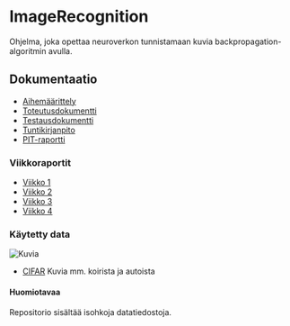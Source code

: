# ImageRecognition

Ohjelma, joka opettaa neuroverkon tunnistamaan kuvia backpropagation-algoritmin avulla.


## Dokumentaatio

 - [Aihemäärittely](https://docs.google.com/viewer?url=https://raw.githubusercontent.com/SimoKorkolainen/ImageRecognition/master/dokumentaatio/backpropagation.pdf)
 - [Toteutusdokumentti](https://docs.google.com/viewer?url=https://raw.githubusercontent.com/SimoKorkolainen/ImageRecognition/master/dokumentaatio/toteutusdokumenttiImageRecognition.pdf)
 - [Testausdokumentti](https://docs.google.com/viewer?url=https://raw.githubusercontent.com/SimoKorkolainen/ImageRecognition/master/dokumentaatio/TestausdokumenttiImageRecognition.pdf)
 - [Tuntikirjanpito](https://github.com/SimoKorkolainen/ImageRecognition/blob/master/dokumentaatio/tuntikirjanpito.md)
 - [PIT-raportti](http://htmlpreview.github.io/?https://github.com/SimoKorkolainen/ImageRecognition/blob/master/dokumentaatio/pit-reports/201606122157/index.html)

### Viikkoraportit

- [Viikko 1](https://github.com/SimoKorkolainen/ImageRecognition/blob/master/dokumentaatio/viikkoraportit/viikkoraportti1.md)
- [Viikko 2](https://github.com/SimoKorkolainen/ImageRecognition/blob/master/dokumentaatio/viikkoraportit/viikkoraportti2.md)
- [Viikko 3](https://github.com/SimoKorkolainen/ImageRecognition/blob/master/dokumentaatio/viikkoraportit/viikkoraportti3.md)
- [Viikko 4](https://github.com/SimoKorkolainen/ImageRecognition/blob/master/dokumentaatio/viikkoraportit/viikkoraportti4.md)
 


### Käytetty data
![Kuvia](https://kaggle2.blob.core.windows.net/competitions/kaggle/3649/media/cifar-10.png)
- [CIFAR](https://www.cs.toronto.edu/~kriz/cifar.html) Kuvia mm. koirista ja autoista

#### Huomiotavaa

Repositorio sisältää isohkoja datatiedostoja.
